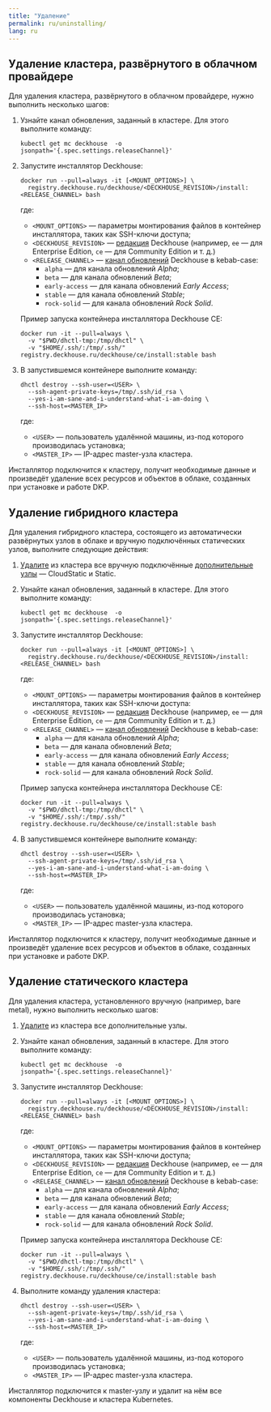 ```yaml
---
title: "Удаление"
permalink: ru/uninstalling/
lang: ru
---
```


## Удаление кластера, развёрнутого в облачном провайдере

Для удаления кластера, развёрнутого в облачном провайдере, нужно выполнить несколько шагов:

1. Узнайте канал обновления, заданный в кластере. Для этого выполните команду:

   ```shell
   kubectl get mc deckhouse  -o jsonpath='{.spec.settings.releaseChannel}'
   ```

2. Запустите инсталлятор Deckhouse:

   ```shell
   docker run --pull=always -it [<MOUNT_OPTIONS>] \
     registry.deckhouse.ru/deckhouse/<DECKHOUSE_REVISION>/install:<RELEASE_CHANNEL> bash
   ```

   где:
   - `<MOUNT_OPTIONS>` — параметры монтирования файлов в контейнер инсталлятора, таких как SSH-ключи доступа;
   - `<DECKHOUSE_REVISION>` — [редакция](../revision-comparison.html) Deckhouse (например, `ee` — для Enterprise Edition, `ce` — для Community Edition и т. д.)
   - `<RELEASE_CHANNEL>` — [канал обновлений](../modules/deckhouse/configuration.html#parameters-releasechannel) Deckhouse в kebab-case:
     - `alpha` — для канала обновлений *Alpha*;
     - `beta` — для канала обновлений *Beta*;
     - `early-access` — для канала обновлений *Early Access*;
     - `stable` — для канала обновлений *Stable*;
     - `rock-solid` — для канала обновлений *Rock Solid*.

   Пример запуска контейнера инсталлятора Deckhouse CE:

   ```shell
   docker run -it --pull=always \
     -v "$PWD/dhctl-tmp:/tmp/dhctl" \
     -v "$HOME/.ssh/:/tmp/.ssh/" registry.deckhouse.ru/deckhouse/ce/install:stable bash
   ```

3. В запустившемся контейнере выполните команду:

   ```shell
   dhctl destroy --ssh-user=<USER> \
     --ssh-agent-private-keys=/tmp/.ssh/id_rsa \
     --yes-i-am-sane-and-i-understand-what-i-am-doing \
     --ssh-host=<MASTER_IP>
   ```

   где:
   - `<USER>` — пользователь удалённой машины, из-под которого производилась установка;
   - `<MASTER_IP>` — IP-адрес master-узла кластера.

Инсталлятор подключится к кластеру, получит необходимые данные и произведёт удаление всех ресурсов и объектов в облаке, созданных при установке и работе DKP.

## Удаление гибридного кластера

Для удаления гибридного кластера, состоящего из автоматически развёрнутых узлов в облаке и вручную подключённых статических узлов, выполните следующие действия:

1. [Удалите](../modules/node-manager/faq.html#как-зачистить-узел-для-последующего-ввода-в-кластер) из кластера все вручную подключённые [дополнительные узлы](../modules/node-manager/cr.html#nodegroup-v1-spec-nodetype) — CloudStatic и Static.

2. Узнайте канал обновления, заданный в кластере. Для этого выполните команду:

   ```shell
   kubectl get mc deckhouse  -o jsonpath='{.spec.settings.releaseChannel}'
   ```

3. Запустите инсталлятор Deckhouse:

   ```shell
   docker run --pull=always -it [<MOUNT_OPTIONS>] \
     registry.deckhouse.ru/deckhouse/<DECKHOUSE_REVISION>/install:<RELEASE_CHANNEL> bash
   ```

   где:
   - `<MOUNT_OPTIONS>` — параметры монтирования файлов в контейнер инсталлятора, таких как SSH-ключи доступа:
   - `<DECKHOUSE_REVISION>` — [редакция](../revision-comparison.html) Deckhouse (например, `ee` — для Enterprise Edition, `ce` — для Community Edition и т. д.)
   - `<RELEASE_CHANNEL>` — [канал обновлений](../modules/deckhouse/configuration.html#parameters-releasechannel) Deckhouse в kebab-case:
     - `alpha` — для канала обновлений *Alpha*;
     - `beta` — для канала обновлений *Beta*;
     - `early-access` — для канала обновлений *Early Access*;
     - `stable` — для канала обновлений *Stable*;
     - `rock-solid` — для канала обновлений *Rock Solid*.

   Пример запуска контейнера инсталлятора Deckhouse CE:

   ```shell
   docker run -it --pull=always \
     -v "$PWD/dhctl-tmp:/tmp/dhctl" \
     -v "$HOME/.ssh/:/tmp/.ssh/" registry.deckhouse.ru/deckhouse/ce/install:stable bash
   ```

4. В запустившемся контейнере выполните команду:

   ```shell
   dhctl destroy --ssh-user=<USER> \
     --ssh-agent-private-keys=/tmp/.ssh/id_rsa \
     --yes-i-am-sane-and-i-understand-what-i-am-doing \
     --ssh-host=<MASTER_IP>
   ```

   где:
   - `<USER>` — пользователь удалённой машины, из-под которого производилась установка;
   - `<MASTER_IP>` — IP-адрес master-узла кластера.

Инсталлятор подключится к кластеру, получит необходимые данные и произведёт удаление всех ресурсов и объектов в облаке, созданных при установке и работе DKP.

## Удаление статического кластера

Для удаления кластера, установленного вручную (например, bare metal), нужно выполнить несколько шагов:

1. [Удалите](../modules/node-manager/faq.html#как-зачистить-узел-для-последующего-ввода-в-кластер) из кластера все дополнительные узлы.

2. Узнайте канал обновления, заданный в кластере. Для этого выполните команду:

   ```shell
   kubectl get mc deckhouse  -o jsonpath='{.spec.settings.releaseChannel}'
   ```

3. Запустите инсталлятор Deckhouse:

   ```shell
   docker run --pull=always -it [<MOUNT_OPTIONS>] \
     registry.deckhouse.ru/deckhouse/<DECKHOUSE_REVISION>/install:<RELEASE_CHANNEL> bash
   ```

   где:
   - `<MOUNT_OPTIONS>` — параметры монтирования файлов в контейнер инсталлятора, таких как SSH-ключи доступа;
   - `<DECKHOUSE_REVISION>` — [редакция](../revision-comparison.html) Deckhouse (например, `ee` — для Enterprise Edition, `ce` — для Community Edition и т. д.)
   - `<RELEASE_CHANNEL>` — [канал обновлений](../modules/deckhouse/configuration.html#parameters-releasechannel) Deckhouse в kebab-case:
     - `alpha` — для канала обновлений *Alpha*;
     - `beta` — для канала обновлений *Beta*;
     - `early-access` — для канала обновлений *Early Access*;
     - `stable` — для канала обновлений *Stable*;
     - `rock-solid` — для канала обновлений *Rock Solid*.

   Пример запуска контейнера инсталлятора Deckhouse CE:

   ```shell
   docker run -it --pull=always \
     -v "$PWD/dhctl-tmp:/tmp/dhctl" \
     -v "$HOME/.ssh/:/tmp/.ssh/" registry.deckhouse.ru/deckhouse/ce/install:stable bash
   ```

4. Выполните команду удаления кластера:

   ```shell
   dhctl destroy --ssh-user=<USER> \
     --ssh-agent-private-keys=/tmp/.ssh/id_rsa \
     --yes-i-am-sane-and-i-understand-what-i-am-doing \
     --ssh-host=<MASTER_IP>
   ```

   где:
   - `<USER>` — пользователь удалённой машины, из-под которого производилась установка;
   - `<MASTER_IP>` — IP-адрес master-узла кластера.

Инсталлятор подключится к master-узлу и удалит на нём все компоненты Deckhouse и кластера Kubernetes.
